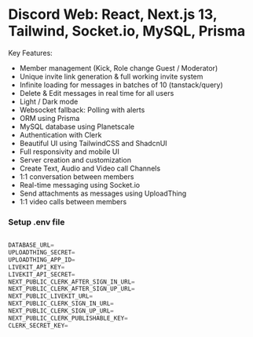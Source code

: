 # Discord Web: React, Next.js 13, Tailwind, Socket.io, MySQL, Prisma

Key Features:


- Member management (Kick, Role change Guest / Moderator)
- Unique invite link generation & full working invite system
- Infinite loading for messages in batches of 10 (tanstack/query)
- Delete & Edit messages in real time for all users
- Light / Dark mode
- Websocket fallback: Polling with alerts
- ORM using Prisma
- MySQL database using Planetscale
- Authentication with Clerk
- Beautiful UI using TailwindCSS and ShadcnUI
- Full responsivity and mobile UI
- Server creation and customization
- Create Text, Audio and Video call Channels
- 1:1 conversation between members
- Real-time messaging using Socket.io
- Send attachments as messages using UploadThing
- 1:1 video calls between members
### Setup .env file


```js

DATABASE_URL=
UPLOADTHING_SECRET=
UPLOADTHING_APP_ID=
LIVEKIT_API_KEY=
LIVEKIT_API_SECRET=
NEXT_PUBLIC_CLERK_AFTER_SIGN_IN_URL=
NEXT_PUBLIC_CLERK_AFTER_SIGN_UP_URL=
NEXT_PUBLIC_LIVEKIT_URL=
NEXT_PUBLIC_CLERK_SIGN_IN_URL=
NEXT_PUBLIC_CLERK_SIGN_UP_URL=
NEXT_PUBLIC_CLERK_PUBLISHABLE_KEY=
CLERK_SECRET_KEY=


```